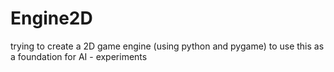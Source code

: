 # Engine2D
trying to create a 2D game engine (using python and pygame) to use this as a foundation for AI - experiments
